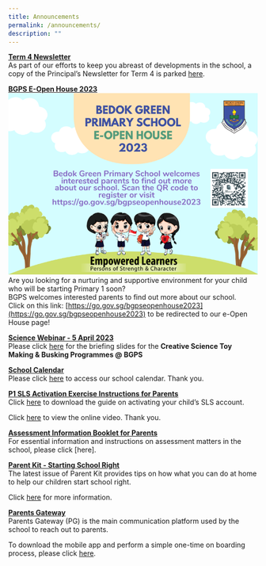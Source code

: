 ```yaml
---
title: Announcements
permalink: /announcements/
description: ""
---
```

**<u>Term 4 Newsletter</u>** <br>
As part of our efforts to keep you abreast of developments in the school, a copy of the Principal’s Newsletter for Term 4 is parked [here](/files/term%204%20letter.pdf).

**<u>BGPS E-Open House 2023</u>**<br>
![](/images/bgps%20e-open%20house%202023%20v3.png)<br>
Are you looking for a nurturing and supportive environment for your child who will be starting Primary 1 soon? <br>
BGPS welcomes interested parents to find out more about our school. <br>Click on this link: [https://go.gov.sg/bgpseopenhouse2023](https://go.gov.sg/bgpseopenhouse2023) to be redirected to our e-Open House page!

**<u>Science Webinar - 5 April 2023</u>**<br>
Please click [here](/files/science%20webinar%20on%20cstm%20&amp;%20csb@bgpps%20on%205%20april%202023_for%20sch%20website.pdf) for the briefing slides for the **Creative Science Toy Making &amp; Busking Programmes @ BGPS**

**<u>School Calendar</u>** <br>
Please click [here](/about-us/calendar) to access our school calendar.&nbsp;Thank you.

**<u>P1 SLS Activation Exercise Instructions for Parents</u>** <br>
Click [here](/partners/home-school-partnership/student-learning-space-sls-activation) to download the guide on activating your child’s SLS account.&nbsp;

Click&nbsp;[here](https://youtu.be/YTLJBmTqdYM)&nbsp;to view the online video.&nbsp;Thank you.

**<u>Assessment Information Booklet for Parents</u>** <br>
For essential information and instructions on assessment matters in the school, please click [here][](/files/Assessment%20Information%20Booklet%202023.pdf).

**<u>Parent Kit - Starting School Right</u>** <br>
The latest issue of Parent Kit provides tips on how what you can do at home to help our children start school right.

Click [here](/files/Parent%20Kit%20-%20Starting%20School%20Right%20Jan%202020.pdf)&nbsp;for more information.

**<u>Parents Gateway</u>** <br>
Parents Gateway (PG) is the main communication platform used by the school to reach out to parents.

To download&nbsp;the mobile app&nbsp;and perform a simple one-time on boarding process, please click [here](/partners/home-school-partnership/parent-resource-kit).